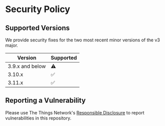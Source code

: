 # Security Policy

## Supported Versions

We provide security fixes for the two most recent minor versions of the v3 major.

| Version         | Supported          |
| --------------- | ------------------ |
| 3.9.x and below | :warning:          |
| 3.10.x          | :white_check_mark: |
| 3.11.x          | :white_check_mark: |

## Reporting a Vulnerability

Please use The Things Network's [Responsible Disclosure](https://www.thethingsnetwork.org/responsible-disclosure) to report vulnerabilities in this repository.
